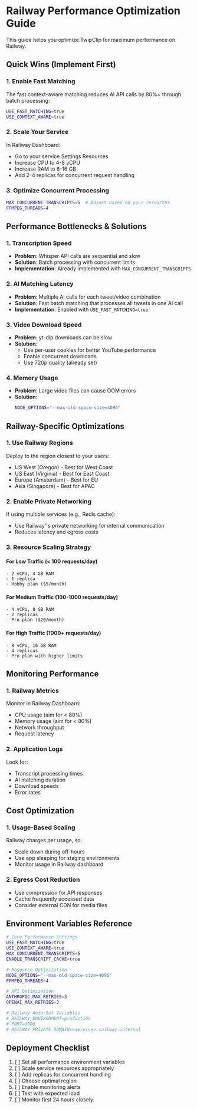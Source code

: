 ﻿# Railway Performance Optimization Guide

This guide helps you optimize TwipClip for maximum performance on Railway.

## Quick Wins (Implement First)

### 1. Enable Fast Matching
The fast context-aware matching reduces AI API calls by 80%+ through batch processing:

```bash
USE_FAST_MATCHING=true
USE_CONTEXT_AWARE=true
```

### 2. Scale Your Service
In Railway Dashboard:
- Go to your service  Settings  Resources
- Increase CPU to 4-8 vCPU
- Increase RAM to 8-16 GB
- Add 2-4 replicas for concurrent request handling

### 3. Optimize Concurrent Processing
```bash
MAX_CONCURRENT_TRANSCRIPTS=5  # Adjust based on your resources
FFMPEG_THREADS=4
```

## Performance Bottlenecks & Solutions

### 1. **Transcription Speed**
- **Problem**: Whisper API calls are sequential and slow
- **Solution**: Batch processing with concurrent limits
- **Implementation**: Already implemented with `MAX_CONCURRENT_TRANSCRIPTS`

### 2. **AI Matching Latency**
- **Problem**: Multiple AI calls for each tweet/video combination
- **Solution**: Fast batch matching that processes all tweets in one AI call
- **Implementation**: Enabled with `USE_FAST_MATCHING=true`

### 3. **Video Download Speed**
- **Problem**: yt-dlp downloads can be slow
- **Solution**: 
  - Use per-user cookies for better YouTube performance
  - Enable concurrent downloads
  - Use 720p quality (already set)

### 4. **Memory Usage**
- **Problem**: Large video files can cause OOM errors
- **Solution**: 
  ```bash
  NODE_OPTIONS="--max-old-space-size=4096"
  ```

## Railway-Specific Optimizations

### 1. **Use Railway Regions**
Deploy to the region closest to your users:
- US West (Oregon) - Best for West Coast
- US East (Virginia) - Best for East Coast
- Europe (Amsterdam) - Best for EU
- Asia (Singapore) - Best for APAC

### 2. **Enable Private Networking**
If using multiple services (e.g., Redis cache):
- Use Railway''s private networking for internal communication
- Reduces latency and egress costs

### 3. **Resource Scaling Strategy**

#### For Low Traffic (< 100 requests/day)
```
- 2 vCPU, 4 GB RAM
- 1 replica
- Hobby plan ($5/month)
```

#### For Medium Traffic (100-1000 requests/day)
```
- 4 vCPU, 8 GB RAM
- 2 replicas
- Pro plan ($20/month)
```

#### For High Traffic (1000+ requests/day)
```
- 8 vCPU, 16 GB RAM
- 4 replicas
- Pro plan with higher limits
```

## Monitoring Performance

### 1. **Railway Metrics**
Monitor in Railway Dashboard:
- CPU usage (aim for < 80%)
- Memory usage (aim for < 80%)
- Network throughput
- Request latency

### 2. **Application Logs**
Look for:
- Transcript processing times
- AI matching duration
- Download speeds
- Error rates

## Cost Optimization

### 1. **Usage-Based Scaling**
Railway charges per usage, so:
- Scale down during off-hours
- Use app sleeping for staging environments
- Monitor usage in Railway dashboard

### 2. **Egress Cost Reduction**
- Use compression for API responses
- Cache frequently accessed data
- Consider external CDN for media files

## Environment Variables Reference

```bash
# Core Performance Settings
USE_FAST_MATCHING=true
USE_CONTEXT_AWARE=true
MAX_CONCURRENT_TRANSCRIPTS=5
ENABLE_TRANSCRIPT_CACHE=true

# Resource Optimization
NODE_OPTIONS="--max-old-space-size=4096"
FFMPEG_THREADS=4

# API Optimization
ANTHROPIC_MAX_RETRIES=3
OPENAI_MAX_RETRIES=3

# Railway Auto-Set Variables
# RAILWAY_ENVIRONMENT=production
# PORT=3000
# RAILWAY_PRIVATE_DOMAIN=<service>.railway.internal
```

## Deployment Checklist

1. [ ] Set all performance environment variables
2. [ ] Scale service resources appropriately
3. [ ] Add replicas for concurrent handling
4. [ ] Choose optimal region
5. [ ] Enable monitoring alerts
6. [ ] Test with expected load
7. [ ] Monitor first 24 hours closely
